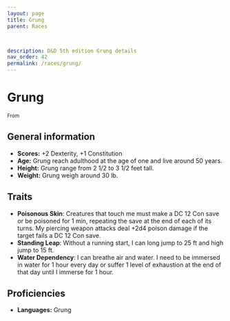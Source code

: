 ```yaml
---
layout: page
title: Grung
parent: Races



description: D&D 5th edition Grung details
nav_order: 42
permalink: /races/grung/
---
```


# Grung

<small>From </small>


## General information

- **Scores:** +2 Dexterity, +1 Constitution
- **Age:** Grung reach adulthood at the age of one and live around 50 years.
- **Height:** Grung range from 2 1/2 to 3 1/2 feet tall.
- **Weight:** Grung weigh around 30 lb.

## Traits

- **Poisonous Skin**: Creatures that touch me must make a DC 12 Con save or be poisoned for 1 min, repeating the save at the end of each of its turns. My piercing weapon attacks deal +2d4 poison damage if the target fails a DC 12 Con save.
- **Standing Leap**: Without a running start, I can long jump to 25 ft and high jump to 15 ft.
- **Water Dependency**: I can breathe air and water. I need to be immersed in water for 1 hour every day or suffer 1 level of exhaustion at the end of that day until I immerse for 1 hour.

## Proficiencies

- **Languages:** Grung